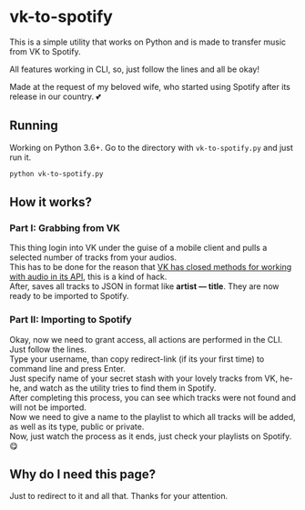 # vk-to-spotify
This is a simple utility that works on Python and is made to transfer music from VK to Spotify.

All features working in CLI, so, just follow the lines and all be okay!

Made at the request of my beloved wife, who started using Spotify after its release in our country. 💕

## Running
Working on Python 3.6+.
Go to the directory with ``vk-to-spotify.py`` and just run it. 
```bash
python vk-to-spotify.py
```

## How it works?
### Part I: Grabbing from VK
This thing login into VK under the guise of a mobile client and pulls a selected number of tracks from your audios.<br>
This has to be done for the reason that [VK has closed methods for working with audio in its API](https://vk.com/dev/audio_api), this is a kind of hack.<br>
After, saves all tracks to JSON in format like **artist — title**. They are now ready to be imported to Spotify.<br>
### Part II: Importing to Spotify
Okay, now we need to grant access, all actions are performed in the CLI. Just follow the lines.<br>
Type your username, than copy redirect-link (if its your first time) to command line and press Enter.<br>
Just specify name of your secret stash with your lovely tracks from VK, he-he, and watch as the utility tries to find them in Spotify.<br>
After completing this process, you can see which tracks were not found and will not be imported.<br>
Now we need to give a name to the playlist to which all tracks will be added, as well as its type, public or private.<br>
Now, just watch the process as it ends, just check your playlists on Spotify. 😋

## Why do I need this page?
Just to redirect to it and all that. Thanks for your attention.
